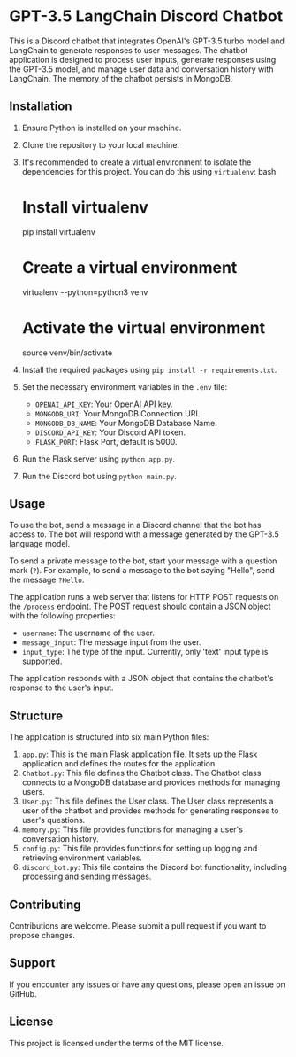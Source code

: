 # GPT-3.5 LangChain Discord Chatbot

This is a Discord chatbot that integrates OpenAI's GPT-3.5 turbo model and LangChain to generate responses to user messages. The chatbot application is designed to process user inputs, generate responses using the GPT-3.5 model, and manage user data and conversation history with LangChain. The memory of the chatbot persists in MongoDB.

## Installation

1. Ensure Python is installed on your machine.
2. Clone the repository to your local machine.
3. It's recommended to create a virtual environment to isolate the dependencies for this project. You can do this using `virtualenv`:
   bash
   # Install virtualenv
   pip install virtualenv

   # Create a virtual environment
   virtualenv --python=python3 venv

   # Activate the virtual environment
   source venv/bin/activate
   
4. Install the required packages using `pip install -r requirements.txt`.
5. Set the necessary environment variables in the `.env` file:
   - `OPENAI_API_KEY`: Your OpenAI API key.
   - `MONGODB_URI`: Your MongoDB Connection URI.
   - `MONGODB_DB_NAME`: Your MongoDB Database Name.
   - `DISCORD_API_KEY`: Your Discord API token.
   - `FLASK_PORT`: Flask Port, default is 5000.
6. Run the Flask server using `python app.py`.
7. Run the Discord bot using `python main.py`.

## Usage

To use the bot, send a message in a Discord channel that the bot has access to. The bot will respond with a message generated by the GPT-3.5 language model.

To send a private message to the bot, start your message with a question mark (`?`). For example, to send a message to the bot saying "Hello", send the message `?Hello`.

The application runs a web server that listens for HTTP POST requests on the `/process` endpoint. The POST request should contain a JSON object with the following properties:

- `username`: The username of the user.
- `message_input`: The message input from the user.
- `input_type`: The type of the input. Currently, only 'text' input type is supported.

The application responds with a JSON object that contains the chatbot's response to the user's input.

## Structure

The application is structured into six main Python files:

1. `app.py`: This is the main Flask application file. It sets up the Flask application and defines the routes for the application.
2. `Chatbot.py`: This file defines the Chatbot class. The Chatbot class connects to a MongoDB database and provides methods for managing users.
3. `User.py`: This file defines the User class. The User class represents a user of the chatbot and provides methods for generating responses to user's questions.
4. `memory.py`: This file provides functions for managing a user's conversation history.
5. `config.py`: This file provides functions for setting up logging and retrieving environment variables.
6. `discord_bot.py`: This file contains the Discord bot functionality, including processing and sending messages.

## Contributing

Contributions are welcome. Please submit a pull request if you want to propose changes.

## Support

If you encounter any issues or have any questions, please open an issue on GitHub.


## License

This project is licensed under the terms of the MIT license.